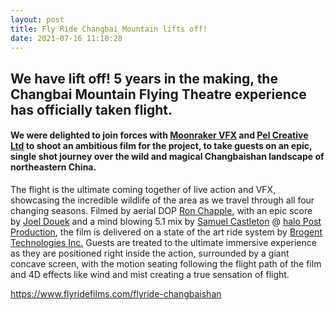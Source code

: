 ```yaml
---
layout: post
title: Fly Ride Changbai Mountain lifts off!
date: 2021-07-16 11:10:28
---
```

## We have lift off! 5 years in the making, the Changbai Mountain Flying Theatre experience has officially taken flight.

#### We were delighted to join forces with [Moonraker VFX](https://www.linkedin.com/company/moonraker-vfx/) and [Pel Creative Ltd](https://www.linkedin.com/company/pel-creative-ltd/) to shoot an ambitious film for the project, to take guests on an epic, single shot journey over the wild and magical Changbaishan landscape of northeastern China.

The flight is the ultimate coming together of live action and VFX, showcasing the incredible wildlife of the area as we travel through all four changing seasons. Filmed by aerial DOP [Ron Chapple](https://www.linkedin.com/in/ACoAACTnHnABd-JLn3T8DSoOwYuSN_Vn749jI60), with an epic score by [Joel Douek](https://www.linkedin.com/in/ACoAAACt9SkBocY2JwgPXt1T4VlAuXT_Vq0vfLI) and a mind blowing 5.1 mix by [Samuel Castleton](https://www.linkedin.com/in/ACoAAAsW5soB1GY9eMoaHQYaLZKuvZB9qBfcRXI) @ [halo Post Production](https://www.linkedin.com/company/halo-post-production/), the film is delivered on a state of the art ride system by [Brogent Technologies Inc.](https://www.linkedin.com/company/brogent-technologies-inc./) Guests are treated to the ultimate immersive experience as they are positioned right inside the action, surrounded by a giant concave screen, with the motion seating following the flight path of the film and 4D effects like wind and mist creating a true sensation of flight.

<https://www.flyridefilms.com/flyride-changbaishan>